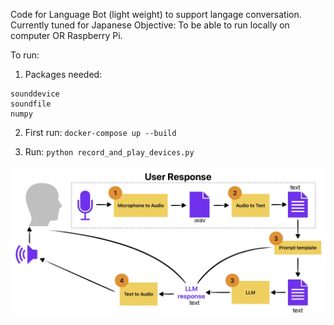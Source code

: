 Code for Language Bot (light weight) to support langage conversation.
Currently tuned for Japanese
Objective: To be able to run locally on computer OR Raspberry Pi.

To run:

1. Packages needed:
```
sounddevice
soundfile
numpy
```

2. First run:
`docker-compose up --build`

3. Run:
`python record_and_play_devices.py`

![Language Bot Framework](Documentation/LanguageBotFramework.jpg)